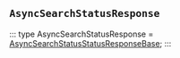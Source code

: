 ## `AsyncSearchStatusResponse`
:::
type AsyncSearchStatusResponse = [AsyncSearchStatusStatusResponseBase](./AsyncSearchStatusStatusResponseBase.md);
:::
